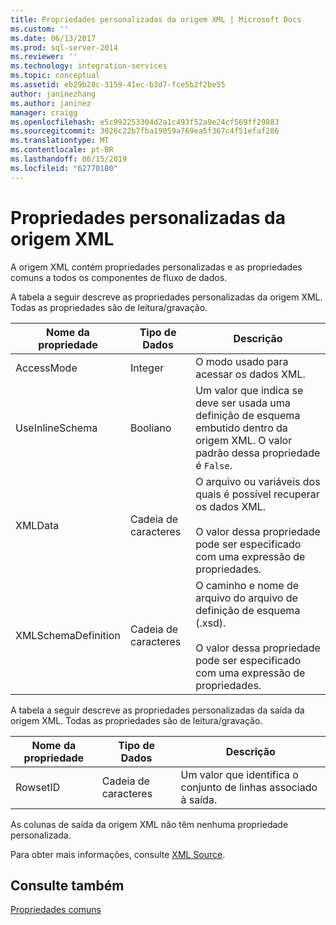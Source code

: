 ```yaml
---
title: Propriedades personalizadas da origem XML | Microsoft Docs
ms.custom: ''
ms.date: 06/13/2017
ms.prod: sql-server-2014
ms.reviewer: ''
ms.technology: integration-services
ms.topic: conceptual
ms.assetid: eb29b28c-3159-41ec-b3d7-fce5b2f2be55
author: janinezhang
ms.author: janinez
manager: craigg
ms.openlocfilehash: e5c992253304d2a1c493f52a9e24cf569ff29883
ms.sourcegitcommit: 3026c22b7fba19059a769ea5f367c4f51efaf286
ms.translationtype: MT
ms.contentlocale: pt-BR
ms.lasthandoff: 06/15/2019
ms.locfileid: "62770180"
---
```

# <a name="xml-source-custom-properties"></a>Propriedades personalizadas da origem XML
  A origem XML contém propriedades personalizadas e as propriedades comuns a todos os componentes de fluxo de dados.  
  
 A tabela a seguir descreve as propriedades personalizadas da origem XML. Todas as propriedades são de leitura/gravação.  
  
|Nome da propriedade|Tipo de Dados|Descrição|  
|-------------------|---------------|-----------------|  
|AccessMode|Integer|O modo usado para acessar os dados XML.|  
|UseInlineSchema|Booliano|Um valor que indica se deve ser usada uma definição de esquema embutido dentro da origem XML. O valor padrão dessa propriedade é `False`.|  
|XMLData|Cadeia de caracteres|O arquivo ou variáveis dos quais é possível recuperar os dados XML.<br /><br /> O valor dessa propriedade pode ser especificado com uma expressão de propriedades.|  
|XMLSchemaDefinition|Cadeia de caracteres|O caminho e nome de arquivo do arquivo de definição de esquema (.xsd).<br /><br /> O valor dessa propriedade pode ser especificado com uma expressão de propriedades.|  
  
 A tabela a seguir descreve as propriedades personalizadas da saída da origem XML. Todas as propriedades são de leitura/gravação.  
  
|Nome da propriedade|Tipo de Dados|Descrição|  
|-------------------|---------------|-----------------|  
|RowsetID|Cadeia de caracteres|Um valor que identifica o conjunto de linhas associado à saída.|  
  
 As colunas de saída da origem XML não têm nenhuma propriedade personalizada.  
  
 Para obter mais informações, consulte [XML Source](xml-source.md).  
  
## <a name="see-also"></a>Consulte também  
 [Propriedades comuns](../common-properties.md)  
  
  
